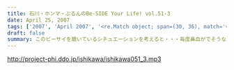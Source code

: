 ```yaml
---
title: 石川・ホンマ・ぶるんのBe-SIDE Your Life! vol.51-3
date: April 25, 2007
tags: ['2007', 'April 2007', '<re.Match object; span=(30, 36), match='vol.51'>']
draft: false
summary: このビーサイを聴いているシチュエーションを考えると・・・毎度鼻血がでそうなほど興奮を覚えるのですが、主婦の方々も聴いているらしい！そんな現実に卒倒しそうなビーサイメンバー！家庭環境に良いわけは・・・ないですね！まさかね！主婦だの家庭だのに一番縁遠いメンツでやってるPODCAST、それが「ビーサイ」です。NAMAE
---
```


http://project-phi.ddo.jp/ishikawa/ishikawa051_3.mp3
